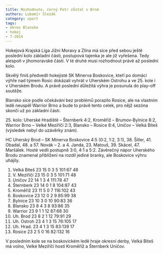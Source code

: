 ```yaml
---
title: Rozhodnuto, černý Petr zůstal v Brně
authors: Lubomír Slezák
category: sport
tags:
- okres Blansko
- hokej
- 7-2014
---
```


Hokejová Krajská Liga Jižní Moravy a Zlína má sice před sebou ještě poslední kolo základní části, postupová tajenka je ale již vyřešena. Tedy alespoň v jihomoravské části. V té druhé musí rozhodnout právě až poslední kolo.

Skvělý finiš předvedli hokejisté SK Minerva Boskovice, kteří po domácí výhře nad týmem Rosic dokázali vyhrát v Uherském Ostrohu a ve 25. kole i v Uherském Brodu. A právě poslední důležitá výhra je posunula do play-off soutěže.

Blansko sice podle očekávání bez problémů porazilo Rosice, ale na vlastním ledě neuspěl Warrior Brno a bude to právě tento celek, pro nějž sezóna skončí už po základní části.

25\. kolo: Uherské Hradiště – Šternberk 4:2, Kroměříž – Brumov-Bylnice 8:2, Warrior Brno – Velké Meziříčí 2:3, Blansko – Rosice 8:4, Uničov – Velká Bíteš (výsledek nebyl do uzávěrky znám).

HC Uherský Brod – SK Minerva Boskovice 4:5 (0:2, 1:2, 3:1), 38. Šiller, 41. Obadal, 48. a 57. Novák – 2. a 4. Janda, 23. Matouš, 39. Skácel, 47. Maršálek. Hosté vedli postupně 3:0, 4:1 a 5:2. Závěrečný nápor Uherského Brodu znamenal přiblížení na rozdíl jediné branky, ale Boskovice výhru uhájily.

1. Velká Bíteš 	23 15 0 3 5 	101:67 	48
2. V. Meziříčí 	23 15 0 3 5 	101:71 	48
3. Uničov 	22 14 1 3 4 	111:78 	47
4. Šternberk 	23 14 0 1 8 	104:87 	43
5. Kroměříž 	23 11 5 0 7 	116:102 	43
6. Boskovice 	23 12 0 2 9 	85:99 	38
7. Bylnice 	23 10 3 0 10 	90:83 	36
8. Blansko 	23 8 4 3 8 	93:86 	35
9. Warrior 	23 9 1 1 12 	87:68 	30
10. Uh. Brod 	23 8 2 1 12 	79:91 	29
11. Uh. Ostroh 	23 4 1 3 15 	76:105 	17
12. Uh. Hrad. 	23 4 1 3 15 	83:139 	17
13. Rosice 	23 2 5 0 16 	82:132 	16

V posledním kole se na boskovickém ledě hraje okresní derby, Velká Bíteš má volno, Velké Meziříčí hostí Kroměříž a Šternberk Uničov.